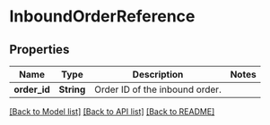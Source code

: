 # InboundOrderReference

## Properties

Name | Type | Description | Notes
------------ | ------------- | ------------- | -------------
**order_id** | **String** | Order ID of the inbound order. | 

[[Back to Model list]](../README.md#documentation-for-models) [[Back to API list]](../README.md#documentation-for-api-endpoints) [[Back to README]](../README.md)


